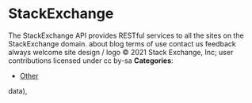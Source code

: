 # StackExchange


The StackExchange API provides RESTful services to all the sites on the StackExchange domain.  about blog terms of use contact us feedback always welcome site design / logo © 2021 Stack Exchange, Inc; user contributions licensed under cc by-sa
**Categories**:

- [Other](https://github/awesome-apis/awesome-apis#other)



data),


